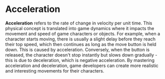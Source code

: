 # Acceleration

**Acceleration** refers to the rate of change in velocity per unit time. This physical concept is translated into game dynamics where it impacts the movement and speed of game characters or objects. For example, when a character starts moving, there is usually a slight delay before they reach their top speed, which then continues as long as the move button is held down. This is caused by acceleration. Conversely, when the button is released, the character doesn't stop instantly but slows down gradually - this is due to deceleration, which is negative acceleration. By mastering acceleration and deceleration, game developers can create more realistic and interesting movements for their characters.